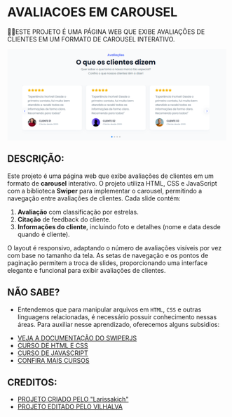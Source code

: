 # AVALIACOES EM CAROUSEL
👨‍💻ESTE PROJETO É UMA PÁGINA WEB QUE EXIBE AVALIAÇÕES DE CLIENTES EM UM FORMATO DE CAROUSEL INTERATIVO.

<img src="FOTO.png" align="center" width="500"> <br>

## DESCRIÇÃO:
Este projeto é uma página web que exibe avaliações de clientes em um formato de **carousel** interativo. O projeto utiliza HTML, CSS e JavaScript com a biblioteca **Swiper** para implementar o carousel, permitindo a navegação entre avaliações de clientes. Cada slide contém:

1. **Avaliação** com classificação por estrelas.
2. **Citação** de feedback do cliente.
3. **Informações do cliente**, incluindo foto e detalhes (nome e data desde quando é cliente).

O layout é responsivo, adaptando o número de avaliações visíveis por vez com base no tamanho da tela. As setas de navegação e os pontos de paginação permitem a troca de slides, proporcionando uma interface elegante e funcional para exibir avaliações de clientes.

## NÃO SABE?
- Entendemos que para manipular arquivos em `HTML`, `CSS` e outras linguagens relacionadas, é necessário possuir conhecimento nessas áreas. Para auxiliar nesse aprendizado, oferecemos alguns subsidios:
* [VEJA A DOCUMENTAÇÃO DO SWIPERJS](https://swiperjs.com/)
* [CURSO DE HTML E CSS](https://github.com/VILHALVA/CURSO-DE-HTML-E-CSS)
* [CURSO DE JAVASCRIPT](https://github.com/VILHALVA/CURSO-DE-JAVASCRIPT)
* [CONFIRA MAIS CURSOS](https://github.com/VILHALVA?tab=repositories&q=+topic:CURSO)

## CREDITOS:
- [PROJETO CRIADO PELO "Larissakich"](https://github.com/Larissakich/testimonials-carousel)
- [PROJETO EDITADO PELO VILHALVA](https://github.com/VILHALVA)
